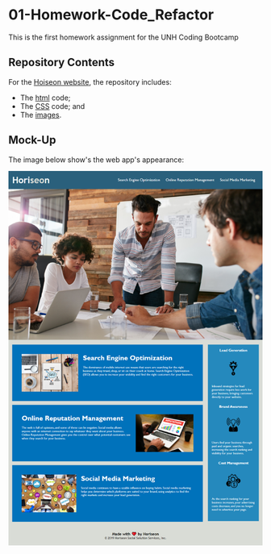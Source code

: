 # 01-Homework-Code_Refactor
This is the first homework assignment for the UNH Coding Bootcamp

## Repository Contents
For the [Hoiseon website](https://luketeal.github.io/01-Homework-Code_Refactor/), the repository includes:

* The [html](./index.html) code;
* The [CSS](./assets/css/style.css) code; and
* The [images](./assets/images).

## Mock-Up

The image below show's the web app's appearance:

![The Horiseon webpage includes a navigation bar, a header image, and cards with text and images at the bottom of the page.](./Horiseon%20Screenshot.png)

